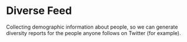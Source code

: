 # Diverse Feed

Collecting demographic information about people, so we can generate diversity reports for the people anyone follows on Twitter (for example).